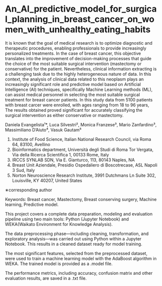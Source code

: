 # An_AI_predictive_model_for_surgical_planning_in_breast_cancer_on_women_with_unhealthy_eating_habits
It is known that the goal of medical research is to optimize diagnostic and therapeutic procedures, enabling professionals to provide increasingly personalized treatments. In the case of breast cancer, this objective translates into the improvement of decision-making processes that guide the choice of the most suitable surgical intervention (mastectomy or conservative) for the patient. Nevertheless, clinical information extracting is a challenging task due to the highly heterogeneous nature of data. In this context, the analysis of clinical data related to this neoplasm plays an increasingly significant role and predictive model based on Artificial Intelligence (AI) techniques, specifically Machine Learning methods (ML), can assist medical personnel in selecting the most suitable surgical treatment for breast cancer patients. In this study data from 5100 patients with breast carcer were enrolled, with ages ranging from 18 to 96 years, The results obtained proved significant for accurately classifying the surgical intervention as either conservative or mastectomy.

Daniela Evangelista¹*, Luca Silvestri², Monica Franzese³, Mario Zanfardino³, Massimiliano D’Aiuto⁴, Vasuk Gautam⁵

1.	Institute of Food Science, Italian National Research Council, via Roma 64, 83100, Avellino
2.	Bioinformatics department, Università degli Studi di Roma Tor Vergata, Via della Ricerca Scientifica 1, 00133 Rome, Italy
3.	IRCCS SYNLAB SDN, Via E. Gianturco, 113, 80143 Naples, NA
4.	Breast Unit Aziendale, Presidio Ospedaliero di Boscotrecase, ASL Napoli 3 Sud, Italy
5.	Norton Neuroscience Research Institute, 3991 Dutchmans Ln Suite 302, Louisville, KY 40207, United States
   
∗corresponding author

Keywords: Breast cancer, Mastectomy, Breast conserving surgery, Machine learning, Predictive model.

This project covers a complete data preparation, modeling and evaluation pipeline using two main tools: Python (Jupyter Notebook) and WEKA(Waikato Environment for Knowledge Analysis).

The data preprocessing phase—including cleaning, transformation, and exploratory analysis—was carried out using Python within a Jupyter Notebook. This results in a cleaned dataset ready for model training.

The most significant features, selected from the preprocessed dataset, were used to train a machine learning model with the AdaBoost algorithm in WEKA. The trained model is provided as a .model file.

The performance metrics, including accuracy, confusion matrix and other evaluation results, are saved in a .txt file.
